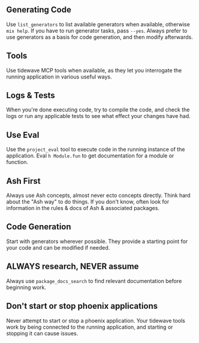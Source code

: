 ## Generating Code

Use `list_generators` to list available generators when available, otherwise `mix help`. If you have to run generator tasks, pass `--yes`. Always prefer to use generators as a basis for code generation, and then modify afterwards.

## Tools

Use tidewave MCP tools when available, as they let you interrogate the running application in various useful ways.

## Logs & Tests

When you're done executing code, try to compile the code, and check the logs or run any applicable tests to see what effect your changes have had.

## Use Eval

Use the `project_eval` tool to execute code in the running instance of the application. Eval `h Module.fun` to get documentation for a module or function.

## Ash First

Always use Ash concepts, almost never ecto concepts directly. Think hard about the "Ash way" to do things. If you don't know, often look for information in the rules & docs of Ash & associated packages.

## Code Generation

Start with generators wherever possible. They provide a starting point for your code and can be modified if needed.

## ALWAYS research, NEVER assume

Always use `package_docs_search` to find relevant documentation before beginning work.

## Don't start or stop phoenix applications

Never attempt to start or stop a phoenix application.
Your tidewave tools work by being connected to the running application, and starting or stopping it can cause issues.